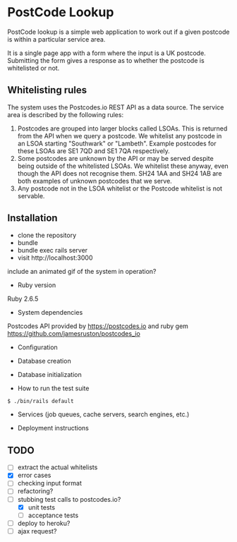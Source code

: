 # PostCode Lookup

PostCode lookup is a simple web application to work out if a given postcode is within a particular service area.

It is a single page app with a form where the input is a UK postcode. Submitting the form gives a response as to whether the postcode is whitelisted or not.

## Whitelisting rules

The system uses the Postcodes.io REST API as a data source. The service area is described by the following rules:
1. Postcodes are grouped into larger blocks called LSOAs. This is returned from the API when we query a postcode. We whitelist any postcode in an LSOA starting "Southwark" or "Lambeth". Example postcodes for these LSOAs are SE1 7QD and SE1 7QA respectively.
2. Some postcodes are unknown by the API or may be served despite being outside of the whitelisted LSOAs. We whitelist these anyway, even though the API does not recognise them. SH24 1AA and SH24 1AB are both examples of unknown postcodes that we serve.
3. Any postcode not in the LSOA whitelist or the Postcode whitelist is not servable.

## Installation

* clone the repository
* bundle
* bundle exec rails server
* visit http://localhost:3000

include an animated gif of the system in operation?

* Ruby version

Ruby 2.6.5

* System dependencies

Postcodes API provided by https://postcodes.io and ruby gem https://github.com/jamesruston/postcodes_io

* Configuration

* Database creation

* Database initialization

* How to run the test suite

```sh
$ ./bin/rails default
```

* Services (job queues, cache servers, search engines, etc.)

* Deployment instructions

## TODO

* [ ] extract the actual whitelists
* [x] error cases
* [ ] checking input format
* [ ] refactoring?
* [ ] stubbing test calls to postcodes.io? 
  - [x] unit tests
  - [ ] acceptance tests
* [ ] deploy to heroku?
* [ ] ajax request?
